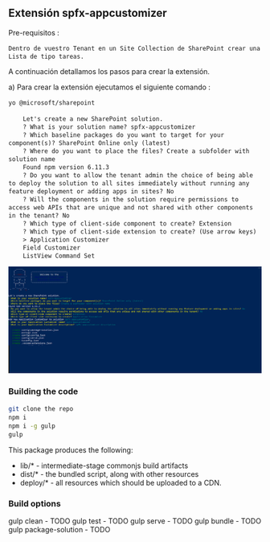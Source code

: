 ## Extensión spfx-appcustomizer


Pre-requisitos : 

    Dentro de vuestro Tenant en un Site Collection de SharePoint crear una Lista de tipo tareas.


A continuación detallamos los pasos para crear la extensión.


a) Para crear la extensión ejecutamos el siguiente comando : 

    yo @microsoft/sharepoint

        Let's create a new SharePoint solution.
        ? What is your solution name? spfx-appcustomizer
        ? Which baseline packages do you want to target for your component(s)? SharePoint Online only (latest)
        ? Where do you want to place the files? Create a subfolder with solution name
        Found npm version 6.11.3
        ? Do you want to allow the tenant admin the choice of being able to deploy the solution to all sites immediately without running any feature deployment or adding apps in sites? No
        ? Will the components in the solution require permissions to access web APIs that are unique and not shared with other components in the tenant? No
        ? Which type of client-side component to create? Extension
        ? Which type of client-side extension to create? (Use arrow keys)
        > Application Customizer
        Field Customizer
        ListView Command Set

![spfx-appcustomizer-001](../assets/spfx-appcustomizer-001.png)

### Building the code

```bash
git clone the repo
npm i
npm i -g gulp
gulp
```

This package produces the following:

* lib/* - intermediate-stage commonjs build artifacts
* dist/* - the bundled script, along with other resources
* deploy/* - all resources which should be uploaded to a CDN.

### Build options

gulp clean - TODO
gulp test - TODO
gulp serve - TODO
gulp bundle - TODO
gulp package-solution - TODO
